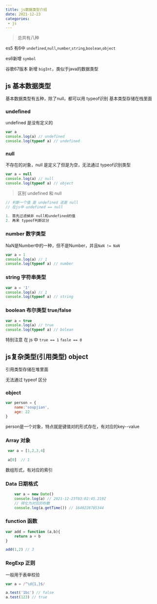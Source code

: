 ```yaml
---
title: js数据类型介绍
date: 2021-12-23
categories:
 - js
---
```

>总共有八种 

es5 有6中 `undefined`,`null`,`number`,`string`,`boolean`,`object`

es6新增 `symbol`

谷歌67版本 新增 `bigInt`，类似于java的数据类型

## js 基本数据类型

基本数据类型有五种，除了null，都可以用 typeof识别
基本类型存储在栈里面

### undefined 

undefined 是没有定义的

```js
var a
console.log(a) // undefined
console.log(typeof a) // undefined
```

### null

不存在的对象，null 是定义了但是为空，无法通过 typeof识别类型

```js
var a = null
console.log(a) // null
console.log(typeof a) // object
```

>区别 undefined 和 null

```js
// 判断一个值 是 undefined 还是 null
// 在js中 undefined == null

1. 首先过滤掉非 null和undefined的值
2. 再来 typeof判断区分
```

### number 数字类型

NaN是Number中的一种，但不是Number，并且`NaN != NaN`

```js
var a = 1
console.log(a) // 1
console.log(typeof a) // number
```

### string 字符串类型

```js
var a = '1'
console.log(a) // 1
console.log(typeof a) // string
```

### boolean 布尔类型 true/false

```js
var a = true
console.log(a) // true
console.log(typeof a) // bolean
```

特别注意 在 js 中 `true == 1` `fasle == 0`

## js复杂类型(引用类型) object

引用类型存储在堆里面

无法通过 typeof 区分

### object

```js
var person = {
    name:'soupjian',
    age: 22
}
```

person是一个对象，特点就是键值对的形式存在，有对应的key--value

### Array 对象

```js
 var a = [1,2,3,4]
 
 a[0]  // 1
```

数组形式，有对应的索引

### Data 日期格式

```js
    var a = new Date()
    console.log(a) // 2021-12-23T03:02:45.219Z
    // 转化为对应的秒数
    console.log(a.getTime()) // 1640228785344
```

### function 函数

```js
var add = function (a,b){
    return a + b
}

add(1,2) // 3
```

### RegExp 正则

一般用于表单校验

```js
var a = /^\d{1,}$/

a.test('1bc') // false
a.test(123) // true
```
<Valine/>


  